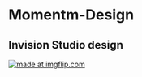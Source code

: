 # Momentm-Design
## Invision Studio design
<a href="https://imgflip.com/gif/2sw4a0"><img src="https://i.imgflip.com/2sw4a0.gif" title="made at imgflip.com"/></a>
